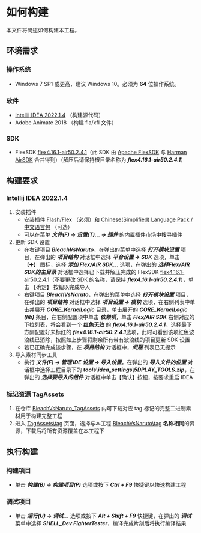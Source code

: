 # 如何构建
本文件将简述如何构建本工程。

## 环境需求
### 操作系统
- Windows 7 SP1 或更高，建议 Windows 10。必须为 **64** 位操作系统。

### 软件
- [Intellij IDEA 2022.1.4] （构建源代码）
- Adobe Animate 2018 （构建 fla/xfl 文件）

### SDK
- FlexSDK [flex4.16.1-air50.2.4.1]（此 SDK 由 [Apache FlexSDK] 与 [Harman AirSDK] 合并得到）（解压后请保持根目录名称为 ***flex4.16.1-air50.2.4.1***）

## 构建要求
### Intellij IDEA 2022.1.4
1. 安装插件
    - 安装插件 [Flash/Flex] （必须）和 [Chinese ​(Simplified)​ Language Pack / 中文语言包] （可选）
    - 可以在菜单 ***文件(F) -> 设置(T)... -> 插件*** 的内置插件市场中搜寻插件
2. 更新 SDK 设置
    - 在右键项目 ***BleachVsNaruto***，在弹出的菜单中选择 ***打开模块设置*** 项目，在弹出的 ***项目结构*** 对话框中选择  ***平台设置 -> SDK*** 选项，单击 【➕】 图标，选择 ***添加 Flex/AIR SDK...*** 选项，在弹出的 ***选择Flex/AIR SDK的主目录*** 对话框中选择已下载并解压完成的 FlexSDK [flex4.16.1-air50.2.4.1]（不要更改 SDK 的名称，请保持 ***flex4.16.1-air50.2.4.1***），单击 【确定】 按钮以完成导入
    - 右键项目 ***BleachVsNaruto***，在弹出的菜单中选择 ***打开模块设置*** 项目，在弹出的 ***项目结构*** 对话框中选择  ***项目设置 -> 模块*** 选项，在右侧列表中单击并展开 ***CORE_KernelLogic*** 目录，单击展开的 ***CORE_KernelLogic (lib)*** 条目，在右侧配置项中单击 ***依赖项***，单击 ***Flex/AIR SDK*** 右侧对应的下拉列表，将会看到一个 **红色无效** 的 ***flex4.16.1-air50.2.4.1***，选择最下方刚配置好未标红的 ***flex4.16.1-air50.2.4.1***选项，此时可看到该项红色波浪线已消除，按照如上步骤将剩余所有带有波浪线的项目更新 SDK 设置
    - 若已正确完成该步骤，在 ***项目结构*** 对话框中，***问题*** 列表已无提示
3. 导入素材同步工具
    - 执行 ***文件(F) -> 管理 IDE 设置 -> 导入设置***，在弹出的 ***导入文件的位置*** 对话框中选择工程目录下的 ***tools\idea_settings\5DPLAY_TOOLS.zip***，在弹出的 ***选择要导入的组件*** 对话框中单击【确认】按钮，按要求重启 IDEA

### 标记资源 TagAssets
1. 在仓库 [BleachVsNaruto_TagAssets] 内可下载对应 tag 标记的完整二进制素材用于构建完整工程
2. 进入 [TagAssets\tag] 页面，选择与本工程 [BleachVsNaruto\tag] **名称相同**的资源，下载后将所有资源覆盖在本工程下

## 执行构建
### 构建项目
- 单击 ***构建(B) -> 构建项目(P)*** 选项或按下 ***Ctrl + F9*** 快捷键以快速构建工程
### 调试项目
- 单击 ***运行(U) -> 调试...*** 选项或按下 ***Alt + Shift + F9*** 快捷键，在弹出的 ***调试*** 菜单中选择 ***SHELL_Dev FighterTester***，编译完成片刻后将执行编译结果

[Intellij IDEA 2022.1.4]: https://download.jetbrains.com/idea/ideaIU-2022.1.4.exe?_gl=1*ctjhlb*_gcl_au*MTMxNjgyNzEyOC4xNzI0ODYxMjEz*_ga*MTE0MDQ4OTE2Ni4xNzI0ODYxMjEx*_ga_9J976DJZ68*MTcyODI2ODM2NC44LjEuMTcyODI2ODM3MC41NC4wLjA.
[flex4.16.1-air50.2.4.1]: https://github.com/5DPLAY-Game-Studio/BleachVsNaruto_FlexSDK/releases/download/flex4.16.1-air50.2.4.1/flex4.16.1-air50.2.4.1.7z
[Apache FlexSDK]: https://flex.apache.org/
[Harman AirSDK]: https://airsdk.harman.com/
[Flash/Flex]: https://plugins.jetbrains.com/plugin/14508-flash-flex
[Chinese ​(Simplified)​ Language Pack / 中文语言包]: https://plugins.jetbrains.com/plugin/13710-chinese-simplified-language-pack----
[BleachVsNaruto_TagAssets]: https://github.com/5DPLAY-Game-Studio/BleachVsNaruto_TagAssets
[TagAssets\tag]: https://github.com/5DPLAY-Game-Studio/BleachVsNaruto_TagAssets/tags
[BleachVsNaruto\tag]: https://github.com/5DPLAY-Game-Studio/BleachVsNaruto/tags